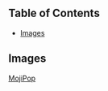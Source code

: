 ## Table of Contents

- [Images](#images)

## Images

[MojiPop](https://rapidapi.com/eureka-studios-devs/api/mojipop/)
